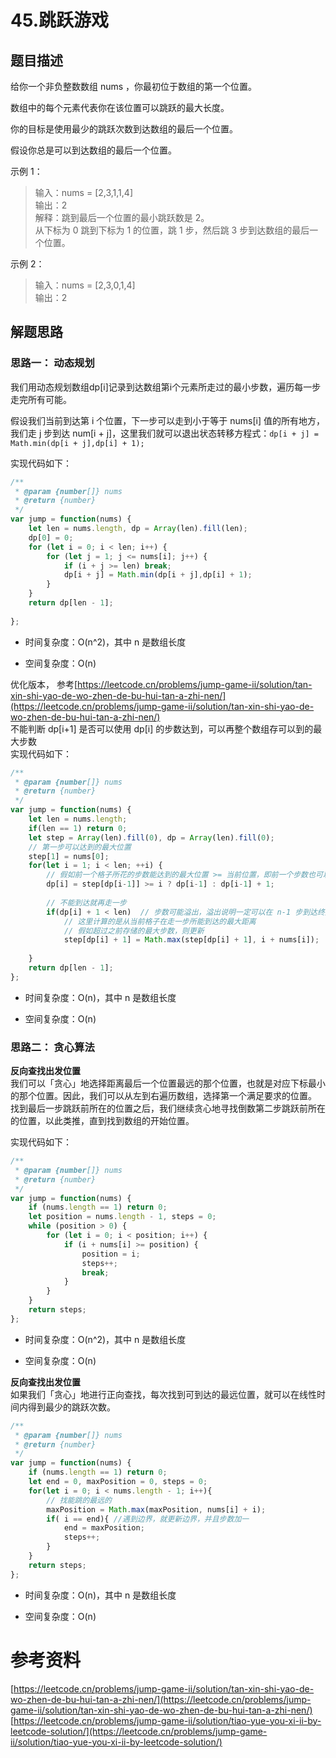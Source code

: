 # 45.跳跃游戏  
## 题目描述  
给你一个非负整数数组 nums ，你最初位于数组的第一个位置。  

数组中的每个元素代表你在该位置可以跳跃的最大长度。  

你的目标是使用最少的跳跃次数到达数组的最后一个位置。  

假设你总是可以到达数组的最后一个位置。   

示例 1：  

> 输入：nums = [2,3,1,1,4]  
> 输出：2  
> 解释：跳到最后一个位置的最小跳跃数是 2。  
     从下标为 0 跳到下标为 1 的位置，跳 1 步，然后跳 3 步到达数组的最后一个位置。    

示例 2：

> 输入：nums = [2,3,0,1,4]  
> 输出：2  

## 解题思路  
### 思路一：  动态规划  
我们用动态规划数组dp[i]记录到达数组第i个元素所走过的最小步数，遍历每一步走完所有可能。 

假设我们当前到达第 i 个位置，下一步可以走到小于等于 nums[i] 值的所有地方，我们走 j 步到达 num[i + j]，这里我们就可以退出状态转移方程式：`dp[i + j] = Math.min(dp[i + j],dp[i] + 1); `

实现代码如下：  

```js
/**
 * @param {number[]} nums
 * @return {number}
 */
var jump = function(nums) {
    let len = nums.length, dp = Array(len).fill(len);
    dp[0] = 0;
    for (let i = 0; i < len; i++) {
        for (let j = 1; j <= nums[i]; j++) {
            if (i + j >= len) break;
            dp[i + j] = Math.min(dp[i + j],dp[i] + 1);
        }
    } 
    return dp[len - 1];
 
};
```
- 时间复杂度：O(n^2)，其中 n 是数组长度 

- 空间复杂度：O(n)

优化版本， 参考[https://leetcode.cn/problems/jump-game-ii/solution/tan-xin-shi-yao-de-wo-zhen-de-bu-hui-tan-a-zhi-nen/](https://leetcode.cn/problems/jump-game-ii/solution/tan-xin-shi-yao-de-wo-zhen-de-bu-hui-tan-a-zhi-nen/)    
不能判断 dp[i+1] 是否可以使用 dp[i] 的步数达到，可以再整个数组存可以到的最大步数  
实现代码如下：  
```js
/**
 * @param {number[]} nums
 * @return {number}
 */
var jump = function(nums) {
    let len = nums.length;
    if(len == 1) return 0;   
    let step = Array(len).fill(0), dp = Array(len).fill(0);
    // 第一步可以达到的最大位置 
    step[1] = nums[0];  
    for(let i = 1; i < len; ++i) {
        // 假如前一个格子所花的步数能达到的最大位置 >= 当前位置，即前一个步数也可以到当前位置
        dp[i] = step[dp[i-1]] >= i ? dp[i-1] : dp[i-1] + 1;
        
        // 不能到达就再走一步
        if(dp[i] + 1 < len)  // 步数可能溢出，溢出说明一定可以在 n-1 步到达终点
            // 这里计算的是从当前格子在走一步所能到达的最大距离
            // 假如超过之前存储的最大步数，则更新
            step[dp[i] + 1] = Math.max(step[dp[i] + 1], i + nums[i]);
            
    }
    return dp[len - 1];  
};
```
- 时间复杂度：O(n)，其中 n 是数组长度 

- 空间复杂度：O(n)


### 思路二： 贪心算法  

**反向查找出发位置**  
我们可以「贪心」地选择距离最后一个位置最远的那个位置，也就是对应下标最小的那个位置。因此，我们可以从左到右遍历数组，选择第一个满足要求的位置。    
找到最后一步跳跃前所在的位置之后，我们继续贪心地寻找倒数第二步跳跃前所在的位置，以此类推，直到找到数组的开始位置。  

实现代码如下：  
```js
/**
 * @param {number[]} nums
 * @return {number}
 */
var jump = function(nums) {
    if (nums.length == 1) return 0;
    let position = nums.length - 1, steps = 0;
    while (position > 0) {
        for (let i = 0; i < position; i++) {
            if (i + nums[i] >= position) {
                position = i;
                steps++;
                break;
            }
        }
    }
    return steps; 
};
```
- 时间复杂度：O(n^2)，其中 n 是数组长度 

- 空间复杂度：O(n)


**反向查找出发位置**   
如果我们「贪心」地进行正向查找，每次找到可到达的最远位置，就可以在线性时间内得到最少的跳跃次数。  
```js
/**
 * @param {number[]} nums
 * @return {number}
 */
var jump = function(nums) { 
    if (nums.length == 1) return 0;
    let end = 0, maxPosition = 0, steps = 0;
    for(let i = 0; i < nums.length - 1; i++){
        // 找能跳的最远的
        maxPosition = Math.max(maxPosition, nums[i] + i); 
        if( i == end){ //遇到边界，就更新边界，并且步数加一
            end = maxPosition;
            steps++;
        }
    }
    return steps; 
};
```

- 时间复杂度：O(n)，其中 n 是数组长度 

- 空间复杂度：O(n)

# 参考资料  
[https://leetcode.cn/problems/jump-game-ii/solution/tan-xin-shi-yao-de-wo-zhen-de-bu-hui-tan-a-zhi-nen/](https://leetcode.cn/problems/jump-game-ii/solution/tan-xin-shi-yao-de-wo-zhen-de-bu-hui-tan-a-zhi-nen/)  
[https://leetcode.cn/problems/jump-game-ii/solution/tiao-yue-you-xi-ii-by-leetcode-solution/](https://leetcode.cn/problems/jump-game-ii/solution/tiao-yue-you-xi-ii-by-leetcode-solution/)  